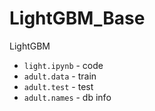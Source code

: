 # LightGBM_Base

LightGBM
- `light.ipynb` - code
- `adult.data` - train
- `adult.test` - test
- `adult.names` - db info
